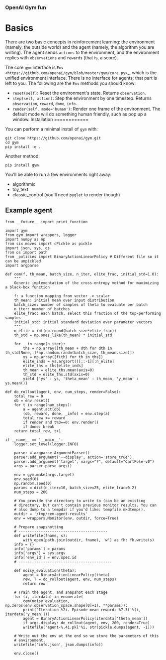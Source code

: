 ### OpenAI Gym fun

Basics
======

There are two basic concepts in reinforcement learning: the
environment (namely, the outside world) and the agent (namely, the
algorithm you are writing). The agent sends `actions` to the
environment, and the environment replies with `observations` and
`rewards` (that is, a score).

The core `gym` interface is `Env <https://github.com/openai/gym/blob/master/gym/core.py>`_, which is
the unified environment interface. There is no interface for agents;
that part is left to you. The following are the ``Env`` methods you
should know:

- `reset(self)`: Reset the environment's state. Returns `observation`.
- `step(self, action)`: Step the environment by one timestep. Returns `observation`, `reward`, `done`, `info`.
- `render(self, mode='human')`: Render one frame of the environment. The default mode will do something human friendly, such as pop up a window. 
Installation
============

You can perform a minimal install of ``gym`` with:

    git clone https://github.com/openai/gym.git
    cd gym
    pip install -e .

Another method:

    pip install gym

You'll be able to run a few environments right away:

- algorithmic
- toy_text
- classic_control (you'll need ``pyglet`` to render though)

## Example agent
```
from __future__ import print_function

import gym
from gym import wrappers, logger
import numpy as np
from six.moves import cPickle as pickle
import json, sys, os
from os import path
from _policies import BinaryActionLinearPolicy # Different file so it can be unpickled
import argparse

def cem(f, th_mean, batch_size, n_iter, elite_frac, initial_std=1.0):
    """
    Generic implementation of the cross-entropy method for maximizing a black-box function

    f: a function mapping from vector -> scalar
    th_mean: initial mean over input distribution
    batch_size: number of samples of theta to evaluate per batch
    n_iter: number of batches
    elite_frac: each batch, select this fraction of the top-performing samples
    initial_std: initial standard deviation over parameter vectors
    """
    n_elite = int(np.round(batch_size*elite_frac))
    th_std = np.ones_like(th_mean) * initial_std

    for _ in range(n_iter):
        ths = np.array([th_mean + dth for dth in  th_std[None,:]*np.random.randn(batch_size, th_mean.size)])
        ys = np.array([f(th) for th in ths])
        elite_inds = ys.argsort()[::-1][:n_elite]
        elite_ths = ths[elite_inds]
        th_mean = elite_ths.mean(axis=0)
        th_std = elite_ths.std(axis=0)
        yield {'ys' : ys, 'theta_mean' : th_mean, 'y_mean' : ys.mean()}

def do_rollout(agent, env, num_steps, render=False):
    total_rew = 0
    ob = env.reset()
    for t in range(num_steps):
        a = agent.act(ob)
        (ob, reward, done, _info) = env.step(a)
        total_rew += reward
        if render and t%3==0: env.render()
        if done: break
    return total_rew, t+1

if __name__ == '__main__':
    logger.set_level(logger.INFO)

    parser = argparse.ArgumentParser()
    parser.add_argument('--display', action='store_true')
    parser.add_argument('target', nargs="?", default="CartPole-v0")
    args = parser.parse_args()

    env = gym.make(args.target)
    env.seed(0)
    np.random.seed(0)
    params = dict(n_iter=10, batch_size=25, elite_frac=0.2)
    num_steps = 200

    # You provide the directory to write to (can be an existing
    # directory, but can't contain previous monitor results. You can
    # also dump to a tempdir if you'd like: tempfile.mkdtemp().
    outdir = '/tmp/cem-agent-results'
    env = wrappers.Monitor(env, outdir, force=True)

    # Prepare snapshotting
    # ----------------------------------------
    def writefile(fname, s):
        with open(path.join(outdir, fname), 'w') as fh: fh.write(s)
    info = {}
    info['params'] = params
    info['argv'] = sys.argv
    info['env_id'] = env.spec.id
    # ------------------------------------------

    def noisy_evaluation(theta):
        agent = BinaryActionLinearPolicy(theta)
        rew, T = do_rollout(agent, env, num_steps)
        return rew

    # Train the agent, and snapshot each stage
    for (i, iterdata) in enumerate(
        cem(noisy_evaluation, np.zeros(env.observation_space.shape[0]+1), **params)):
        print('Iteration %2i. Episode mean reward: %7.3f'%(i, iterdata['y_mean']))
        agent = BinaryActionLinearPolicy(iterdata['theta_mean'])
        if args.display: do_rollout(agent, env, 200, render=True)
        writefile('agent-%.4i.pkl'%i, str(pickle.dumps(agent, -1)))

    # Write out the env at the end so we store the parameters of this
    # environment.
    writefile('info.json', json.dumps(info))

    env.close()

```


